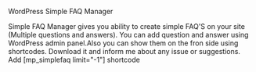 

WordPress Simple FAQ Manager

Simple FAQ Manager gives you ability to create simple FAQ'S on your site (Multiple questions and answers).
You can add question and answer using WordPress admin panel.Also you can show them on the fron side using shortcodes.
Download it and inform me about any issue or suggestions. Add [mp_simplefaq limit="-1"] shortcode 
